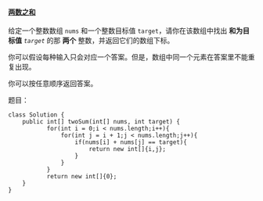 #### [两数之和](https://leetcode.cn/problems/two-sum/)

给定一个整数数组 `nums` 和一个整数目标值 `target`，请你在该数组中找出 **和为目标值** *`target`* 的那 **两个** 整数，并返回它们的数组下标。

你可以假设每种输入只会对应一个答案。但是，数组中同一个元素在答案里不能重复出现。

你可以按任意顺序返回答案。

题目：

```
class Solution {
    public int[] twoSum(int[] nums, int target) {
           for(int i = 0;i < nums.length;i++){
               for(int j = i + 1;j < nums.length;j++){
                   if(nums[i] + nums[j] == target){
                       return new int[]{i,j};
                   }
               }
           }
           return new int[]{0};
    }
}
```

